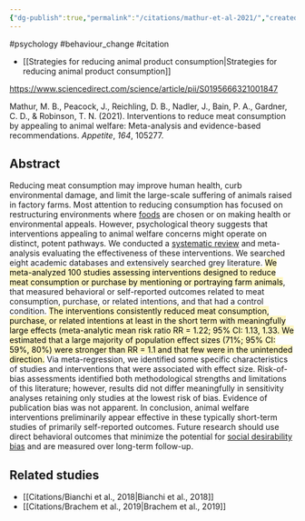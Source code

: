 ```yaml
---
{"dg-publish":true,"permalink":"/citations/mathur-et-al-2021/","created":"2025-10-23T17:42:46.185+01:00","updated":"2025-10-23T18:06:08.925+01:00"}
---
```


#psychology #behaviour_change #citation 

- [[Strategies for reducing animal product consumption\|Strategies for reducing animal product consumption]]

https://www.sciencedirect.com/science/article/pii/S0195666321001847

Mathur, M. B., Peacock, J., Reichling, D. B., Nadler, J., Bain, P. A., Gardner, C. D., & Robinson, T. N. (2021). Interventions to reduce meat consumption by appealing to animal welfare: Meta-analysis and evidence-based recommendations. _Appetite_, _164_, 105277.

## Abstract

Reducing meat consumption may improve human health, curb environmental damage, and limit the large-scale suffering of animals raised in factory farms. Most attention to reducing consumption has focused on restructuring environments where [foods](https://www.sciencedirect.com/topics/food-science/food-product "Learn more about foods from ScienceDirect's AI-generated Topic Pages") are chosen or on making health or environmental appeals. However, psychological theory suggests that interventions appealing to animal welfare concerns might operate on distinct, potent pathways. We conducted a [systematic review](https://www.sciencedirect.com/topics/psychology/systematic-literature-review "Learn more about systematic review from ScienceDirect's AI-generated Topic Pages") and meta-analysis evaluating the effectiveness of these interventions. We searched eight academic databases and extensively searched grey literature. <mark style="background: #FFF3A3A6;">We meta-analyzed 100 studies assessing interventions designed to reduce meat consumption or purchase by mentioning or portraying farm animals</mark>, that measured behavioral or self-reported outcomes related to meat consumption, purchase, or related intentions, and that had a control condition. <mark style="background: #FFF3A3A6;">The interventions consistently reduced meat consumption, purchase, or related intentions at least in the short term with meaningfully large effects (meta-analytic mean risk ratio RR = 1.22; 95% CI: 1.13, 1.33. We estimated that a large majority of population effect sizes (71%; 95% CI: 59%, 80%) were stronger than RR = 1.1 and that few were in the unintended direction.</mark> Via meta-regression, we identified some specific characteristics of studies and interventions that were associated with effect size. Risk-of-bias assessments identified both methodological strengths and limitations of this literature; however, results did not differ meaningfully in sensitivity analyses retaining only studies at the lowest risk of bias. Evidence of publication bias was not apparent. In conclusion, animal welfare interventions preliminarily appear effective in these typically short-term studies of primarily self-reported outcomes. Future research should use direct behavioral outcomes that minimize the potential for [social desirability bias](https://www.sciencedirect.com/topics/psychology/social-desirability-bias "Learn more about social desirability bias from ScienceDirect's AI-generated Topic Pages") and are measured over long-term follow-up.

## Related studies
- [[Citations/Bianchi et al., 2018\|Bianchi et al., 2018]]
- [[Citations/Brachem et al., 2019\|Brachem et al., 2019]]